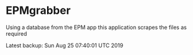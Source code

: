# EPMgrabber
Using a database from the EPM app this application scrapes the files as required


Latest backup: Sun Aug 25 07:40:01 UTC 2019
